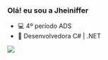 ### Olá! eu sou a Jheiniffer
- 💻 4º período ADS
- 🌱 Desenvolvedora C# | .NET  


 <a href="https://www.linkedin.com/in/jheinifferoliveiraa" tarfet="_blank"><img
src="https://img.shields.io/badge/LinkedIn-0077B5?style=for-the-badge&logo=linkedin&logoColor=white"
target="_blank"></a>
